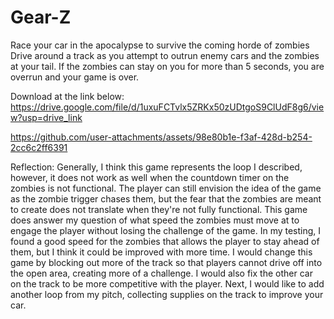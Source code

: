 # Gear-Z
Race your car in the apocalypse to survive the coming horde of zombies
Drive around a track as you attempt to outrun enemy cars and the zombies at your tail.
If the zombies can stay on you for more than 5 seconds, you are overrun and your game is over.

Download at the link below: https://drive.google.com/file/d/1uxuFCTvlx5ZRKx50zUDtgoS9ClUdF8g6/view?usp=drive_link


https://github.com/user-attachments/assets/98e80b1e-f3af-428d-b254-2cc6c2ff6391


Reflection:
Generally, I think this game represents the loop I described, however, it does not work as well when the countdown timer on the zombies is not functional. The player can still envision the idea of the game as the zombie trigger chases them, but the fear that the zombies are meant to create does not translate when they're not fully functional.
This game does answer my question of what speed the zombies must move at to engage the player without losing the challenge of the game. In my testing, I found a good speed for the zombies that allows the player to stay ahead of them, but I think it could be improved with more time.
I would change this game by blocking out more of the track so that players cannot drive off into the open area, creating more of a challenge. I would also fix the other car on the track to be more competitive with the player.
Next, I would like to add another loop from my pitch, collecting supplies on the track to improve your car.





